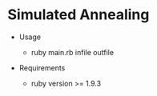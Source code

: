 # Simulated Annealing

- Usage
    - ruby main.rb infile outfile

- Requirements
    - ruby version >= 1.9.3
